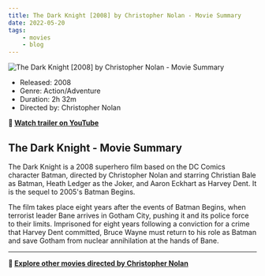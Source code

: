 ```yaml
---
title: The Dark Knight [2008] by Christopher Nolan - Movie Summary
date: 2022-05-20
tags:
    - movies
    - blog
---
```


![The Dark Knight [2008] by Christopher Nolan - Movie Summary](&#x2F;images&#x2F;movie-the-dark-knight.jpg)

- Released: 2008
- Genre: Action&#x2F;Adventure
- Duration: 2h 32m
- Directed by: Christopher Nolan

**🎥 [Watch trailer on YouTube](https:&#x2F;&#x2F;www.youtube.com&#x2F;watch?v&#x3D;EXeTwQWrcwY)**

## The Dark Knight - Movie Summary

The Dark Knight is a 2008 superhero film based on the DC Comics character Batman, directed by Christopher Nolan and starring Christian Bale as Batman, Heath Ledger as the Joker, and Aaron Eckhart as Harvey Dent. It is the sequel to 2005&#39;s Batman Begins.

The film takes place eight years after the events of Batman Begins, when terrorist leader Bane arrives in Gotham City, pushing it and its police force to their limits. Imprisoned for eight years following a conviction for a crime that Harvey Dent committed, Bruce Wayne must return to his role as Batman and save Gotham from nuclear annihilation at the hands of Bane.

---

**🍿 [Explore other movies directed by Christopher Nolan](/)**